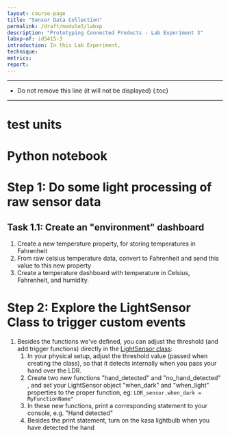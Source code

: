 ```yaml
---
layout: course-page
title: "Sensor Data Collection"
permalink: /draft/module3/labxp
description: "Prototyping Connected Products - Lab Experiment 3"
labxp-of: id5415-3
introduction: In this Lab Experiment,
technique:
metrics:
report:
---
```



---

* Do not remove this line (it will not be displayed)
{:toc}

---



# test units

# Python notebook

# Step 1: Do some light processing of raw sensor data

## Task 1.1: Create an "environment" dashboard

1. Create a new temperature property, for storing temperatures in Fahrenheit 
2. From raw celsius temperature data, convert to Fahrenheit and send this value to this new property
3. Create a temperature dashboard with temperature in Celsius, Fahrenheit, and humidity. 

# Step 2:  Explore the LightSensor Class to trigger custom events

1. Besides the functions we've defined, you can adjust the threshold (and add trigger functions) directly in the [LightSensor  class](https://gpiozero.readthedocs.io/en/stable/api_input.html#lightsensor-ldr):
   1. In your physical setup, adjust the threshold value (passed when creating the class), so that it detects internally when you pass your hand over the LDR. 
   2. Create two new functions "hand_detected" and "no_hand_detected" , and set your LightSensor object "when_dark" and "when_light" properties to the proper function, eg: `LDR_sensor.when_dark = MyFunctionName" `
   3. In these new functions, print a corresponding statement to your console, e.g. "Hand detected" 
   4. Besides the print statement,   turn on the kasa lightbulb when you have detected the hand 



